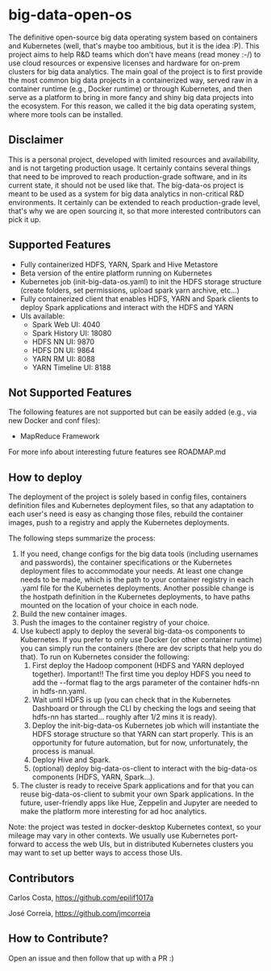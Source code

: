 # big-data-open-os
The definitive open-source big data operating system based on containers and Kubernetes (well, that's maybe too ambitious, but it is the idea :P). This project aims to help R&D teams which don't have means (read money :-/) to use cloud resources or expensive licenses and hardware for on-prem clusters for big data analytics. The main goal of the project is to first provide the most common big data projects in a containerized way, served raw in a container runtime (e.g., Docker runtime) or through Kubernetes, and then serve as a platform to bring in more fancy and shiny big data projects into the ecosystem. For this reason, we called it the big data operating system, where more tools can be installed.

## Disclaimer
This is a personal project, developed with limited resources and availability, and is not targeting production usage. It certainly contains several things that need to be improved to reach production-grade software, and in its current state, it should not be used like that. The big-data-os project is meant to be used as a system for big data analytics in non-critical R&D environments. It certainly can be extended to reach production-grade level, that's why we are open sourcing it, so that more interested contributors can pick it up.


## Supported Features
- Fully containerized HDFS, YARN, Spark and Hive Metastore
- Beta version of the entire platform running on Kubernetes
- Kubernetes job (init-big-data-os.yaml) to init the HDFS storage structure (create folders, set permissions, upload spark yarn archive, etc...)
- Fully containerized client that enables HDFS, YARN and Spark clients to deploy Spark applications and interact with the HDFS and YARN
- UIs available:
    - Spark Web UI: 4040
    - Spark History UI: 18080
    - HDFS NN UI: 9870
    - HDFS DN UI: 9864
    - YARN RM UI: 8088
    - YARN Timeline UI: 8188

## Not Supported Features
The following features are not supported but can be easily added (e.g., via new Docker and conf files):
- MapReduce Framework 

For more info about interesting future features see ROADMAP.md

## How to deploy
The deployment of the project is solely based in config files, containers definition files and Kubernetes deployment files, so that any adaptation to each user's need is easy as changing those files, rebuild the container images, push to a registry and apply the Kubernetes deployments. 

The following steps summarize the process:

1. If you need, change configs for the big data tools (including usernames and passwords), the container specifications or the Kubernetes deployment files to accommodate your needs. At least one change needs to be made, which is the path to your container registry in each .yaml file for the Kubernetes deployments. Another possible change is the hostpath definition in the Kubernetes deployments, to have paths mounted on the location of your choice in each node.
2. Build the new container images.
3. Push the images to the container registry of your choice.
4. Use kubectl apply to deploy the several big-data-os components to Kubernetes. If you prefer to only use Docker (or other container runtime) you can simply run the containers (there are dev scripts that help you do that). To run on Kubernetes consider the following:
    1. First deploy the Hadoop component (HDFS and YARN deployed together). Important!! The first time you deploy HDFS you need to add the --format flag to the args parameter of the container hdfs-nn in hdfs-nn.yaml.
    2. Wait until HDFS is up (you can check that in the Kubernetes Dashboard or through the CLI by checking the logs and seeing that hdfs-nn has started... roughly after 1/2 mins it is ready). 
    3. Deploy the init-big-data-os Kubernetes job which will instantiate the HDFS storage structure so that YARN can start properly. This is an opportunity for future automation, but for now, unfortunately, the process is manual.
    4. Deploy Hive and Spark.
    5. (optional) deploy big-data-os-client to interact with the big-data-os components (HDFS, YARN, Spark...).
5. The cluster is ready to receive Spark applications and for that you can reuse big-data-os-client to submit your own Spark applications. In the future, user-friendly apps like Hue, Zeppelin and Jupyter are needed to make the platform more interesting for ad hoc analytics.

Note: the project was tested in docker-desktop Kubernetes context, so your mileage may vary in other contexts. We usually use Kubernetes port-forward to access the web UIs, but in distributed Kubernetes clusters you may want to set up better ways to access those UIs.

## Contributors 

Carlos Costa, https://github.com/epilif1017a

José Correia, https://github.com/jmcorreia 

## How to Contribute?
Open an issue and then follow that up with a PR :) 
